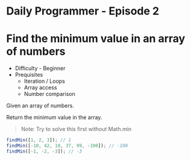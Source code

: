 # Daily Programmer - Episode 2

# Find the minimum value in an array of numbers

* Difficulty - Beginner
* Prequisites
  * Iteration / Loops
  * Array access
  * Number comparison

Given an array of numbers.

Return the minimum value in the array.

> Note: Try to solve this first without Math.min

```js
findMin([1, 2, 3]); // 1
findMin([-10, 42, 18, 37, 99, -100]); // -100
findMin([-1, -2, -3]); // -3
```
